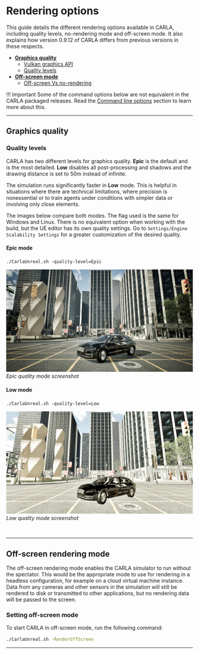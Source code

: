 # Rendering options

This guide details the different rendering options available in CARLA, including quality levels, no-rendering mode and off-screen mode. It also explains how version 0.9.12 of CARLA differs from previous versions in these respects.

- [__Graphics quality__](#graphics-quality)  
	- [Vulkan graphics API](#vulkan-graphics-api)  
	- [Quality levels](#quality-levels)
- [__Off-screen mode__](#off-screen-mode)  
	- [Off-screen Vs no-rendering](#off-screen-vs-no-rendering)


!!! Important
    Some of the command options below are not equivalent in the CARLA packaged releases. Read the [Command line options](start_quickstart.md#command-line-options) section to learn more about this. 

---
## Graphics quality

### Quality levels

CARLA has two different levels for graphics quality. __Epic__  is the default and is the most detailed. __Low__ disables all post-processing and shadows and the drawing distance is set to 50m instead of infinite.

The simulation runs significantly faster in __Low__ mode. This is helpful in situations where there are technical limitations, where precision is nonessential or to train agents under conditions with simpler data or involving only close elements.

The images below compare both modes. The flag used is the same for Windows and Linux. There is no equivalent option when working with the build, but the UE editor has its own quality settings. Go to `Settings/Engine Scalability Settings` for a greater customization of the desired quality. 

#### Epic mode
`./CarlaUnreal.sh -quality-level=Epic`

![Epic mode screenshot](img/epic_rendering.png)
*Epic quality mode screenshot*

#### Low mode
`./CarlaUnreal.sh -quality-level=Low`

![Low mode screenshot](img/low_quality_rendering.png)
*Low quality mode screenshot*

<br>

---

## Off-screen rendering mode

The off-screen rendering mode enables the CARLA simulator to run without the spectator. This would be the appropriate mode to use for rendering in a headless configuration, for example on a cloud virtual machine instance. Data from any cameras and other sensors in the simulation will still be rendered to disk or transmitted to other applications, but no rendering data will be passed to the screen. 

### Setting off-screen mode

To start CARLA in off-screen mode, run the following command:

```sh
./CarlaUnreal.sh -RenderOffScreen
```

---

